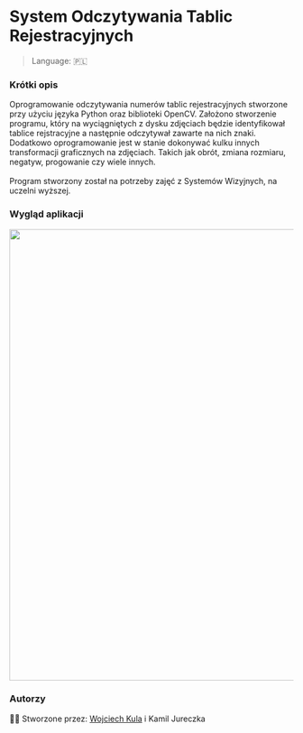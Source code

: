 # System Odczytywania Tablic Rejestracyjnych
> Language: 🇵🇱

### Krótki opis
Oprogramowanie odczytywania numerów tablic rejestracyjnych stworzone przy użyciu języka Python oraz biblioteki OpenCV. Założono stworzenie programu, który na wyciągniętych z dysku zdjęciach będzie identyfikował tablice rejstracyjne a następnie odczytywał zawarte na nich znaki. Dodatkowo oprogramowanie jest w stanie dokonywać kulku innych transformacji graficznych na zdjęciach. Takich jak obrót, zmiana rozmiaru, negatyw, progowanie czy wiele innych.<br><br>
Program stworzony został na potrzeby zajęć z Systemów Wizyjnych, na uczelni wyższej.

### Wygląd aplikacji

<img src="https://user-images.githubusercontent.com/45050205/114529707-86eb1b80-9c4a-11eb-9ea1-af723ad0fabd.png" width="800">

### Autorzy

👨‍💻 Stworzone przez: [Wojciech Kula] i Kamil Jureczka


[Wojciech Kula]: <https://www.linkedin.com/in/wojciechkula3/>
